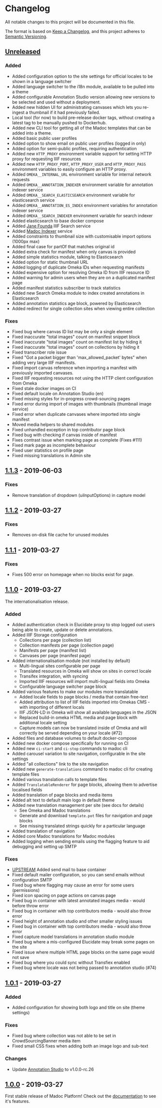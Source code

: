 # Changelog
All notable changes to this project will be documented in this file.

The format is based on [Keep a Changelog](https://keepachangelog.com/en/1.0.0/),
and this project adheres to [Semantic Versioning](https://semver.org/spec/v2.0.0.html).

## [Unreleased](https://github.com/digirati-co-uk/madoc-platform/compare/v1.1.3...master)

### Added
- Added configuration option to the site settings for official locales to be shown in a language switcher
- Added language switcher to the i18n module, available to be pulled into a theme
- Added configurable Annotation Studio version allowing new versions to be selected and used without a deployment.
- Added new hidden UI for administrating canvases which lets you re-ingest a thumbnail if it had previously failed.
- Local tool (for now) to build pre-release docker tags, without creating a latest tag to be manually pushed to Dockerhub.
- Added new CLI tool for getting all of the Madoc templates that can be added into a theme.
- Added basic public user profiles
- Added option to show email on public user profiles (logged in only)
- Added option for semi-public profiles, requiring authentication
- Added new `HTTP_PROXY` environment variable support for setting HTTP proxy for requesting IIIF resources
- Added new `HTTP_PROXY_PORT`, `HTTP_PROXY_USER` and `HTTP_PROXY_PASS` environment variables to easily configure an HTTP proxy.
- Added `OMEKA__INTERNAL_URL` environment variable for internal network requests
- Added `OMEKA__ANNOTATION_INDEXER` environment variable for annotation indexer service
- Added `OMEKA__SEARCH_ELASTICSEARCH` environment variable for elasticsearch service
- Added `OMEKA__ANNOTATION_ES_INDEX` environment variables for annotation indexer service
- Added `OMEKA__SEARCH_INDEXER` environment variable for search indexer
- Added elasticsearch to base docker compose
- Added [Jane Founda](https://github.com/digirati-co-uk/jane-founda) IIIF Search service
- Added [Madoc Indexer](https://github.com/digirati-co-uk/madoc_draft_indexer) service
- Added constraints to thumbnail size with customisable import options (1000px max)
- Added final case for partOf that matches original id
- Added extra check for manifest when only canvas is provided
- Added simple statistics module, talking to Elasticsearch
- Added option for static thumbnail URL
- Added logging of duplicate Omeka IDs when requesting manifests
- Added expensive option for resolving Omeka ID from IIIF resource ID
- Added warning for admin users when they are on a duplicated manifest page
- Added manifest statistics subscriber to track statistics
- Added new Search Omeka module to index created annotations in Elasticsearch
- Added annotation statistics age block, powered by Elasticsearch
- Added redirect for single collection sites when viewing entire collection

### Fixes
- Fixed bug where canvas ID list may be only a single element
- Fixed inaccurate "total images" count on manifest snippet block
- Fixed inaccurate "total images" count on manifest list by hiding it
- Fixed inaccurate "total images" count on collections by hiding it
- Fixed transcriber role issue
- Fixed "Got a packet bigger than 'max_allowed_packet' bytes" when adding very large IIIF manifests.
- Fixed import canvas reference when importing a manifest with previously imported canvases.
- Fixed IIIF requesting resources not using the HTTP client configuration from Omeka
- Fixed stale docker images on CI
- Fixed default locale on Annotation Studio (en)
- Fixed missing styles for in-progress crowd-sourcing pages
- Fixed error during import of images with thumbnails (thumbnail image service)
- Fixed error when duplicate canvases where imported into single manifest
- Moved media helpers to shared modules
- Fixed unhandled exception in top contributor page block
- Fixed bug with checking if canvas inside of manifest
- Fixes contrast issue when marking page as complete (Fixes #111)
- Fixed mark page as incomplete behaviour
- Fixed user statistics on profile page
- Fixed missing translations in Admin site

## [1.1.3](https://github.com/digirati-co-uk/madoc-platform/compare/v1.1.2...v1.1.3) - 2019-06-03

### Fixes
- Remove translation of dropdown (uiInputOptions) in capture model

## [1.1.2](https://github.com/digirati-co-uk/madoc-platform/compare/v1.1.1...v1.1.2) - 2019-03-27

### Fixes
- Removes on-disk file cache for unused modules

## [1.1.1](https://github.com/digirati-co-uk/madoc-platform/compare/v1.1.0...v1.1.1) - 2019-03-27

### Fixes
- Fixes 500 error on homepage when no blocks exist for page.

## [1.1.0](https://github.com/digirati-co-uk/madoc-platform/compare/v1.0.1...v1.1.0) - 2019-03-27
The internationalisation release.

### Added
- Added authentication check in Elucidate proxy to stop logged out users being able to create, update or delete annotations.
- Added IIIF Storage configuration
    - Collections per page (collection list)
    - Collection manifests per page (collection page)
    - Manifests per page (manifest list)
    - Canvases per page (manifest page)
- Added internationalisation module (not installed by default)
    - Multi-lingual sites configurable per page
    - Translated resources in Omeka will show on sites in correct locale
    - Transifex integration, with syncing
    - Imported IIIF resources will import multi-lingual fields into Omeka
    - Configurable language switcher page block
- Added various features to make our modules more translatable
    - Added locale fields to page blocks / media that contain free-text
    - Added attribution to list of IIIF fields imported into Omekas CMS - with importing of different locals
    - IIIF JSON-LD in Omeka will show all available languages in the JSON
    - Replaced build-in omeka HTML media and page block with additional locale setting 
    - Capture models can now be translated inside of Omeka and will correctly be served depending on your locale (#72)
- Added files and database volumes to default docker-compose
- Added new docker compose specifically for running on CI
- Added new `ci-start` and `ci-stop` commands to madoc cli
- Added carousel variation to site navigation, configurable in the site settings
- Added "all collections" link to the site navigation
- Added new `generate-translations` command to madoc cli for creating template files
- Added various translation calls to template files
- Added `TranslatableRenderer` for page blocks, allowing them to advertise localised fields
- Added translation of page blocks and media items
- Added alt text to default main logo in default theme
- Added new translation management per site (see docs for details)
    - See Omeka and Madoc translations
    - Generate and download `template.pot` files for navigation and page blocks
    - See missing translated strings quickly for a particular language
- Added translation of navigation
- Added core Madoc translations for Madoc modules 
- Added logging when sending emails using the flagging feature to aid debugging and setting up SMTP

### Fixes
- [UPSTREAM](https://github.com/digirati-co-uk/madoc-omeka-s/commit/b50bdb40fd586f32ae2466862dbe596cb6aeb1f2) Added send mail to base container
- Fixed default mailer configuration, so you can send emails without configuration SMTP
- Fixed bug where flagging may cause an error for some users (permissions)
- Fixed icon spacing on page actions on canvas page
- Fixed bug in container with latest annotated images media - would before throw error
- Fixed bug in container with top contributors media - would also throw error
- Fixed height of annotation studio and other smaller styling issues
- Fixed bug in container with top contributors media - would also throw error 
- Fixed capture model translations in annotation studio module
- Fixed bug where a mis-configured Elucidate may break some pages on the site
- Fixed issue where multiple HTML page blocks on the same page would not save
- Fixed bug where you could sync without Transfiex enabled
- Fixed bug where locale was not being passed to annotation studio (#74)

## [1.0.1](https://github.com/digirati-co-uk/madoc-platform/compare/v1.0.0...v1.0.1)  - 2019-03-27

### Added
- Added configuration for showing both logo and title on site (theme settings)

### Fixes
- Fixed bug where collection was not able to be set in CrowdSourcingBanner media item
- Fixed small CSS fixes when adding both an image logo and sub-text

### Changes
- Update [Annotation Studio](https://annotation-studio.digirati.com) to v1.0.0-rc.26

## [1.0.0](https://github.com/digirati-co-uk/madoc-platform/releases/tag/v1.0.0) - 2019-03-27
First stable release of Madoc Platform!
Check out the [documentation](https://madoc.netlify.com) to see it's features.
